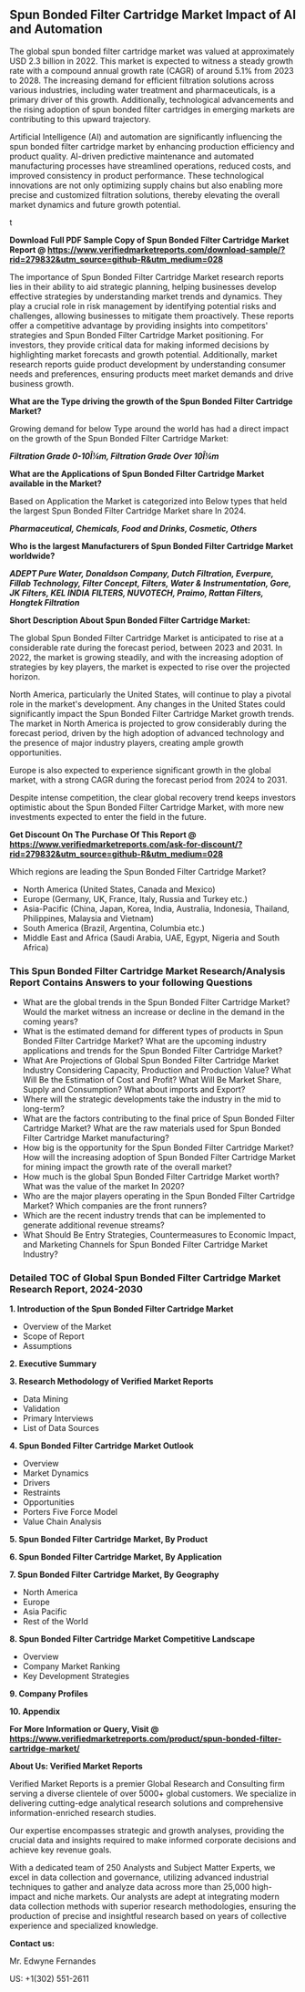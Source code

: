 <h2>Spun Bonded Filter Cartridge Market Impact of AI and Automation</h2><p>The global spun bonded filter cartridge market was valued at approximately USD 2.3 billion in 2022. This market is expected to witness a steady growth rate with a compound annual growth rate (CAGR) of around 5.1% from 2023 to 2028. The increasing demand for efficient filtration solutions across various industries, including water treatment and pharmaceuticals, is a primary driver of this growth. Additionally, technological advancements and the rising adoption of spun bonded filter cartridges in emerging markets are contributing to this upward trajectory.</p><p>Artificial Intelligence (AI) and automation are significantly influencing the spun bonded filter cartridge market by enhancing production efficiency and product quality. AI-driven predictive maintenance and automated manufacturing processes have streamlined operations, reduced costs, and improved consistency in product performance. These technological innovations are not only optimizing supply chains but also enabling more precise and customized filtration solutions, thereby elevating the overall market dynamics and future growth potential.</p>t</p><p id="" class=""><strong>Download Full PDF Sample Copy of Spun Bonded Filter Cartridge Market Report @ <a href="https://www.verifiedmarketreports.com/download-sample/?rid=279832&utm_source=github-R&utm_medium=028" target="_blank">https://www.verifiedmarketreports.com/download-sample/?rid=279832&utm_source=github-R&utm_medium=028</a></strong></p><p>The importance of&nbsp;Spun Bonded Filter Cartridge Market research reports lies in their ability to aid strategic planning, helping businesses develop effective strategies by understanding market trends and dynamics. They play a crucial role in risk management by identifying potential risks and challenges, allowing businesses to mitigate them proactively. These reports offer a competitive advantage by providing insights into competitors' strategies and Spun Bonded Filter Cartridge Market positioning. For investors, they provide critical data for making informed decisions by highlighting market forecasts and growth potential. Additionally, market research reports guide product development by understanding consumer needs and preferences, ensuring products meet market demands and drive business growth.</p><p><strong>What are the&nbsp;Type driving the growth of the Spun Bonded Filter Cartridge Market?</strong></p><p id="" class="">Growing demand for below Type around the world has had a direct impact on the growth of the Spun Bonded Filter Cartridge Market:</p><em><strong>Filtration Grade 0-10Î¼m, Filtration Grade Over 10Î¼m</strong></em></p><strong>What are the&nbsp;Applications&nbsp;of Spun Bonded Filter Cartridge Market available in the Market?</strong></p><p id="" class="">Based on Application the Market is categorized into Below types that held the largest Spun Bonded Filter Cartridge Market share In 2024.</p><em><strong>Pharmaceutical, Chemicals, Food and Drinks, Cosmetic, Others</strong></em></p><strong>Who is the largest Manufacturers of Spun Bonded Filter Cartridge Market worldwide?</strong></p><p><em><strong>ADEPT Pure Water, Donaldson Company, Dutch Filtration, Everpure, Fillab Technology, Filter Concept, Filters, Water & Instrumentation, Gore, JK Filters, KEL INDIA FILTERS, NUVOTECH, Praimo, Rattan Filters, Hongtek Filtration</strong></em></p><p id="" class=""><strong>Short Description About Spun Bonded Filter Cartridge Market:</strong></p><p>The global Spun Bonded Filter Cartridge Market is anticipated to rise at a considerable rate during the forecast period, between 2023 and 2031. In 2022, the market is growing steadily, and with the increasing adoption of strategies by key players, the market is expected to rise over the projected horizon.</p><p>North America, particularly the United States, will continue to play a pivotal role in the market's development. Any changes in the United States could significantly impact the Spun Bonded Filter Cartridge Market growth trends. The market in North America is projected to grow considerably during the forecast period, driven by the high adoption of advanced technology and the presence of major industry players, creating ample growth opportunities.</p><p>Europe is also expected to experience significant growth in the global market, with a strong CAGR during the forecast period from 2024 to 2031.</p><p>Despite intense competition, the clear global recovery trend keeps investors optimistic about the Spun Bonded Filter Cartridge Market, with more new investments expected to enter the field in the future.</p><p id="" class=""><strong>Get Discount On The Purchase Of This Report @ <a href="https://www.verifiedmarketreports.com/ask-for-discount/?rid=279832&utm_source=github-R&utm_medium=028" target="_blank">https://www.verifiedmarketreports.com/ask-for-discount/?rid=279832&utm_source=github-R&utm_medium=028</a></strong></p>Which regions are leading the Spun Bonded Filter Cartridge Market?</p><ul><li>North America (United States, Canada and Mexico)</li><li>Europe (Germany, UK, France, Italy, Russia and Turkey etc.)</li><li>Asia-Pacific (China, Japan, Korea, India, Australia, Indonesia, Thailand, Philippines, Malaysia and Vietnam)</li><li>South America (Brazil, Argentina, Columbia etc.)</li><li>Middle East and Africa (Saudi Arabia, UAE, Egypt, Nigeria and South Africa)</li></ul><h3 id="" class="">This Spun Bonded Filter Cartridge Market Research/Analysis Report Contains Answers to your following Questions</h3><ul><li>What are the global trends in the Spun Bonded Filter Cartridge Market? Would the market witness an increase or decline in the demand in the coming years?</li><li>What is the estimated demand for different types of products in Spun Bonded Filter Cartridge Market? What are the upcoming industry applications and trends for the Spun Bonded Filter Cartridge Market?</li><li>What Are Projections of Global Spun Bonded Filter Cartridge Market Industry Considering Capacity, Production and Production Value? What Will Be the Estimation of Cost and Profit? What Will Be Market Share, Supply and Consumption? What about imports and Export?</li><li>Where will the strategic developments take the industry in the mid to long-term?</li><li>What are the factors contributing to the final price of Spun Bonded Filter Cartridge Market? What are the raw materials used for Spun Bonded Filter Cartridge Market manufacturing?</li><li>How big is the opportunity for the Spun Bonded Filter Cartridge Market? How will the increasing adoption of Spun Bonded Filter Cartridge Market for mining impact the growth rate of the overall market?</li><li>How much is the global Spun Bonded Filter Cartridge Market worth? What was the value of the market In 2020?</li><li>Who are the major players operating in the Spun Bonded Filter Cartridge Market? Which companies are the front runners?</li><li>Which are the recent industry trends that can be implemented to generate additional revenue streams?</li><li>What Should Be Entry Strategies, Countermeasures to Economic Impact, and Marketing Channels for Spun Bonded Filter Cartridge Market Industry?</li></ul><h3 id="" class="">Detailed TOC of Global Spun Bonded Filter Cartridge Market Research Report, 2024-2030</h3><p id="" class=""><strong>1. Introduction of the Spun Bonded Filter Cartridge Market</strong></p><ul><li>Overview of the Market</li><li>Scope of Report</li><li>Assumptions</li></ul><p id="" class=""><strong>2. Executive Summary</strong></p><p id="" class=""><strong>3. Research Methodology of Verified Market Reports</strong></p><ul><li>Data Mining</li><li>Validation</li><li>Primary Interviews</li><li>List of Data Sources</li></ul><p id="" class=""><strong>4. Spun Bonded Filter Cartridge Market Outlook</strong></p><ul><li>Overview</li><li>Market Dynamics</li><li>Drivers</li><li>Restraints</li><li>Opportunities</li><li>Porters Five Force Model</li><li>Value Chain Analysis</li></ul><p id="" class=""><strong>5. Spun Bonded Filter Cartridge Market, By Product</strong></p><p id="" class=""><strong>6. Spun Bonded Filter Cartridge Market, By Application</strong></p><p id="" class=""><strong>7. Spun Bonded Filter Cartridge Market, By Geography</strong></p><ul><li>North America</li><li>Europe</li><li>Asia Pacific</li><li>Rest of the World</li></ul><p id="" class=""><strong>8. Spun Bonded Filter Cartridge Market Competitive Landscape</strong></p><ul><li>Overview</li><li>Company Market Ranking</li><li>Key Development Strategies</li></ul><p id="" class=""><strong>9. Company Profiles</strong></p><p id="" class=""><strong>10. Appendix</strong></p><p id="" class=""><strong>For More Information or Query, Visit @ <a href="https://www.verifiedmarketreports.com/product/spun-bonded-filter-cartridge-market/" target="_blank">https://www.verifiedmarketreports.com/product/spun-bonded-filter-cartridge-market/</a></strong></p><p id="" class=""><strong>About Us: Verified Market Reports</strong></p><p id="" class="">Verified Market Reports is a premier Global Research and Consulting firm serving a diverse clientele of over 5000+ global customers. We specialize in delivering cutting-edge analytical research solutions and comprehensive information-enriched research studies.</p><p id="" class="">Our expertise encompasses strategic and growth analyses, providing the crucial data and insights required to make informed corporate decisions and achieve key revenue goals.</p><p id="" class="">With a dedicated team of 250 Analysts and Subject Matter Experts, we excel in data collection and governance, utilizing advanced industrial techniques to gather and analyze data across more than 25,000 high-impact and niche markets. Our analysts are adept at integrating modern data collection methods with superior research methodologies, ensuring the production of precise and insightful research based on years of collective experience and specialized knowledge.</p><p id="" class=""><strong>Contact us:</strong></p><p id="" class="">Mr. Edwyne Fernandes</p><p id="" class="">US: +1(302) 551-2611</p>